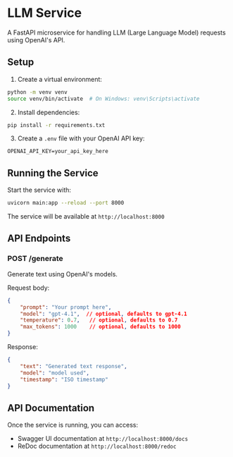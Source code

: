# LLM Service

A FastAPI microservice for handling LLM (Large Language Model) requests using OpenAI's API.

## Setup

1. Create a virtual environment:
```bash
python -m venv venv
source venv/bin/activate  # On Windows: venv\Scripts\activate
```

2. Install dependencies:
```bash
pip install -r requirements.txt
```

3. Create a `.env` file with your OpenAI API key:
```
OPENAI_API_KEY=your_api_key_here
```

## Running the Service

Start the service with:
```bash
uvicorn main:app --reload --port 8000
```

The service will be available at `http://localhost:8000`

## API Endpoints

### POST /generate

Generate text using OpenAI's models.

Request body:
```json
{
    "prompt": "Your prompt here",
    "model": "gpt-4.1",  // optional, defaults to gpt-4.1
    "temperature": 0.7,   // optional, defaults to 0.7
    "max_tokens": 1000    // optional, defaults to 1000
}
```

Response:
```json
{
    "text": "Generated text response",
    "model": "model used",
    "timestamp": "ISO timestamp"
}
```

## API Documentation

Once the service is running, you can access:
- Swagger UI documentation at `http://localhost:8000/docs`
- ReDoc documentation at `http://localhost:8000/redoc` 